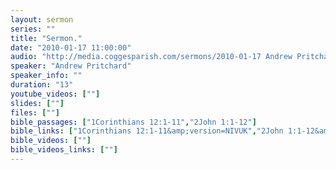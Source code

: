 ```yaml
---
layout: sermon
series: ""
title: "Sermon."
date: "2010-01-17 11:00:00"
audio: "http://media.coggesparish.com/sermons/2010-01-17 Andrew Pritchard.mp3"
speaker: "Andrew Pritchard"
speaker_info: ""
duration: "13"
youtube_videos: [""]
slides: [""]
files: [""]
bible_passages: ["1Corinthians 12:1-11","2John 1:1-12"]
bible_links: ["1Corinthians 12:1-11&amp;version=NIVUK","2John 1:1-12&amp;version=NIVUK"]
bible_videos: [""]
bible_videos_links: [""]
---
```

